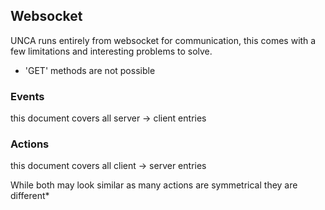 ## Websocket

UNCA runs entirely from websocket for communication, this comes with a few limitations and interesting problems to solve.
- 'GET' methods are not possible


### Events
this document covers all server -> client entries
### Actions
this document covers all client -> server entries

While both may look similar as many actions are symmetrical they are different*
